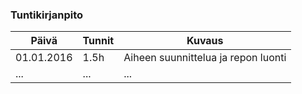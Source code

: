 ### Tuntikirjanpito
   Päivä   | Tunnit | Kuvaus
---------- | ------ | ------
01.01.2016 |  1.5h  | Aiheen suunnittelua ja repon luonti
...        | ...    | ...
